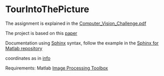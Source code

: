 # TourIntoThePicture

The assignment is explained in the [Computer_Vision_Challenge.pdf](./info/Computer_Vision_Challenge_2022.pdf)

The project is based on this [paper](https://dl.acm.org/doi/pdf/10.1145/258734.258854)

Documentation using [Sphinx](https://www.sphinx-doc.org/en/master/) syntax, follow the example in the [Sphinx for Matlab repository](https://github.com/sphinx-contrib/matlabdomain)

coordinates as in [info](./info/coordinates.png)

Requirements:
Matlab
[Image Processing Toolbox](https://de.mathworks.com/help/images/index.html)